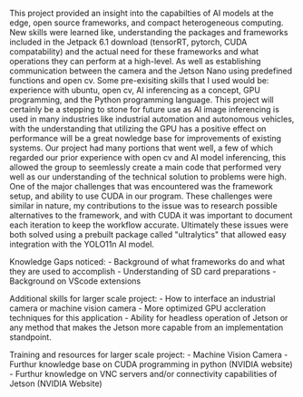 This project provided an insight into the capabilties of AI models at the edge, open source frameworks, and compact heterogeneous computing. New skills were learned like, understanding the packages and frameworks included in the Jetpack 6.1 download (tensorRT, pytorch, CUDA compatability) and the actual need for these frameworks and what operations they can perform at a high-level. As well as establishing communication between the camera and the Jetson Nano using predefined functions and open cv. Some pre-exisiting skills that I used would be: experience with ubuntu, open cv, AI inferencing as a concept, GPU programming, and the Python programming language. This project will certainly be a stepping to stone for future use as AI image inferencing is used in many industries like industrial automation and autonomous vehicles, with the understanding that utilizing the GPU has a positive effect on performance will be a great nowledge base for improvements of existing systems. Our project had many portions that went well, a few of which regarded our prior experience with open cv and AI model inferencing, this allowed the group to seemlessly create a main code that performed very well as our understanding of the technical solution to problems were high. One of the major challenges that was encountered was the framework setup, and ability to use CUDA in our program. These challenges were similar in nature, my contributions to the issue was to research possible alternatives to the framework, and with CUDA it was important to document each iteration to keep the workflow accurate. Ultimately these issues were both solved using a prebuilt package called "ultralytics" that allowed easy integration with the YOLO11n AI model. 
  
Knowledge Gaps noticed: - Background of what frameworks do and what they are used to accomplish
                        - Understanding of SD card preparations 
                        - Background on VScode extensions 

Additional skills for larger scale project: - How to interface an industrial camera or machine vision camera - More optimized GPU accleration techniques for this application - Ability for headless operation of Jetson or any method that makes the Jetson more capable from an implementation standpoint.

Training and resources for larger scale project: - Machine Vision Camera - Furthur knowledge base on CUDA programming in python (NVIDIA website) - Furthur knowledge on VNC servers and/or connectivity capabilities of Jetson (NVIDIA Website)
                        
